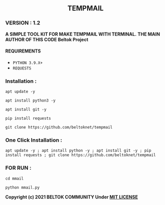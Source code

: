 <h2 align="center"> TEMPMAIL </h2>
<h3>VERSION : 1.2 </h3>


**A SIMPLE TOOL KIT FOR MAKE TEMPMAIL WITH TERMINAL.**
**THE MAIN AUTHOR OF THIS CODE Beltok Project**

#### REQUIREMENTS
* `PYTHON 3.9.X+`
* `REQUESTS`
### Installation :

```
apt update -y

apt install python3 -y

apt install git -y

pip install requests

git clone https://github.com/beltoknet/tempmail

```

### One Click Installation :

```
apt update -y ; apt install python -y ; apt install git -y ; pip install requests ; git clone https://github.com/beltoknet/tempmail

```

### FOR RUN :

```
cd mmail

python mmail.py

```

<b>Copyright (c) 2021 BELTOK COMMUNITY Under <a href="https://raw.githubusercontent.com/mao2116/mmail/main/LICENSE">MIT LICENSE</a></b>
